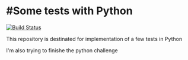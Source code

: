 #Some tests with Python
=======================
[![Build Status](https://travis-ci.org/tdsimao/testsPython.svg?branch=master)](https://travis-ci.org/tdsimao/testsPython)

This repository is destinated for implementation of a few tests in Python

I'm also trying to finishe the python challenge


